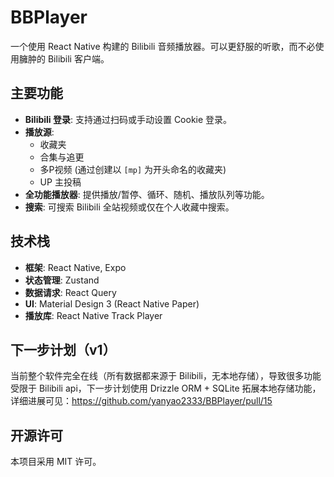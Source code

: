 # BBPlayer

一个使用 React Native 构建的 Bilibili 音频播放器。可以更舒服的听歌，而不必使用臃肿的 Bilibili 客户端。

## 主要功能

-   **Bilibili 登录**: 支持通过扫码或手动设置 Cookie 登录。
-   **播放源**:
    -   收藏夹
    -   合集与追更
    -   多P视频 (通过创建以 `[mp]` 为开头命名的收藏夹)
    -   UP 主投稿
-   **全功能播放器**: 提供播放/暂停、循环、随机、播放队列等功能。
-   **搜索**: 可搜索 Bilibili 全站视频或仅在个人收藏中搜索。

## 技术栈

-   **框架**: React Native, Expo
-   **状态管理**: Zustand
-   **数据请求**: React Query
-   **UI**: Material Design 3 (React Native Paper)
-   **播放库**: React Native Track Player

## 下一步计划（v1）
当前整个软件完全在线（所有数据都来源于 Bilibili，无本地存储），导致很多功能受限于 Bilibili api，下一步计划使用 Drizzle ORM + SQLite 拓展本地存储功能，详细进展可见：https://github.com/yanyao2333/BBPlayer/pull/15

## 开源许可

本项目采用 MIT 许可。
